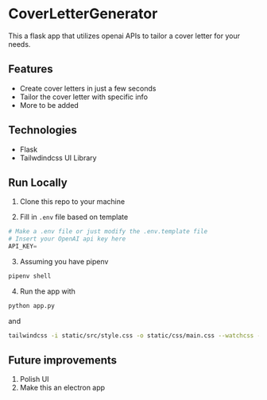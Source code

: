# CoverLetterGenerator
This a flask app that utilizes openai APIs to tailor a cover letter for your needs.

## Features
- Create cover letters in just a few seconds
- Tailor the cover letter with specific info
- More to be added

## Technologies
- Flask
- Tailwdindcss UI Library

## Run Locally
1. Clone this repo to your machine

2. Fill in `.env` file based on template   
  ```python
  # Make a .env file or just modify the .env.template file
  # Insert your OpenAI api key here
  API_KEY=
  ```

3. Assuming you have pipenv 
```bash
pipenv shell
```

4. Run the app with 
```bash
python app.py
```
and 
```bash
tailwindcss -i static/src/style.css -o static/css/main.css --watchcss --watch
```

## Future improvements
1. Polish UI
2. Make this an electron app
